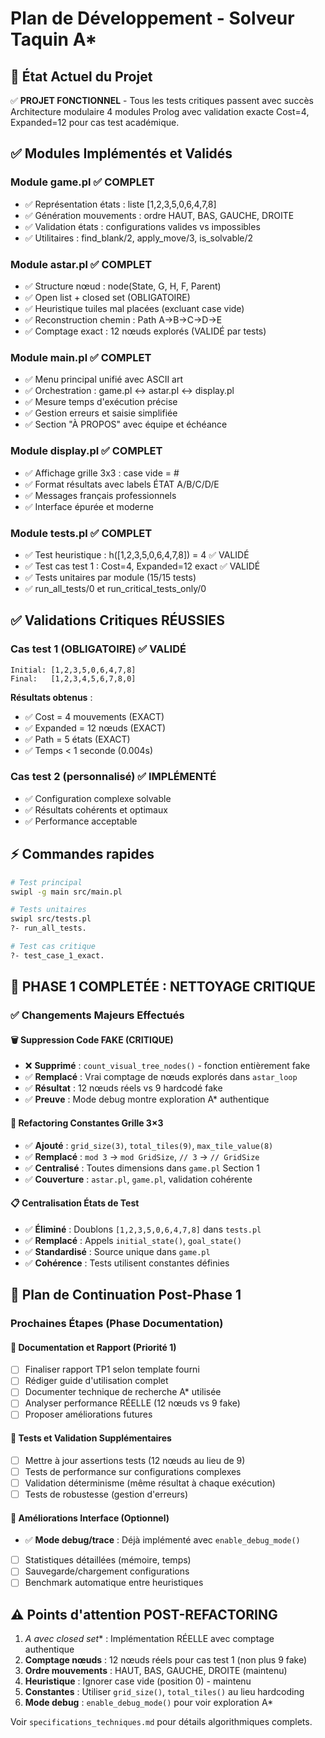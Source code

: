 # Plan de Développement - Solveur Taquin A*

## 🎯 État Actuel du Projet
✅ **PROJET FONCTIONNEL** - Tous les tests critiques passent avec succès
Architecture modulaire 4 modules Prolog avec validation exacte Cost=4, Expanded=12 pour cas test académique.

## ✅ Modules Implémentés et Validés

### Module game.pl ✅ COMPLET
- ✅ Représentation états : liste [1,2,3,5,0,6,4,7,8]
- ✅ Génération mouvements : ordre HAUT, BAS, GAUCHE, DROITE
- ✅ Validation états : configurations valides vs impossibles
- ✅ Utilitaires : find_blank/2, apply_move/3, is_solvable/2

### Module astar.pl ✅ COMPLET
- ✅ Structure nœud : node(State, G, H, F, Parent)
- ✅ Open list + closed set (OBLIGATOIRE)
- ✅ Heuristique tuiles mal placées (excluant case vide)
- ✅ Reconstruction chemin : Path A→B→C→D→E
- ✅ Comptage exact : 12 nœuds explorés (VALIDÉ par tests)

### Module main.pl ✅ COMPLET
- ✅ Menu principal unifié avec ASCII art
- ✅ Orchestration : game.pl ↔ astar.pl ↔ display.pl
- ✅ Mesure temps d'exécution précise
- ✅ Gestion erreurs et saisie simplifiée
- ✅ Section "À PROPOS" avec équipe et échéance

### Module display.pl ✅ COMPLET
- ✅ Affichage grille 3x3 : case vide = #
- ✅ Format résultats avec labels ÉTAT A/B/C/D/E
- ✅ Messages français professionnels
- ✅ Interface épurée et moderne

### Module tests.pl ✅ COMPLET
- ✅ Test heuristique : h([1,2,3,5,0,6,4,7,8]) = 4 ✅ VALIDÉ
- ✅ Test cas test 1 : Cost=4, Expanded=12 exact ✅ VALIDÉ
- ✅ Tests unitaires par module (15/15 tests)
- ✅ run_all_tests/0 et run_critical_tests_only/0

## ✅ Validations Critiques RÉUSSIES

### Cas test 1 (OBLIGATOIRE) ✅ VALIDÉ
```
Initial: [1,2,3,5,0,6,4,7,8]
Final:   [1,2,3,4,5,6,7,8,0]
```
**Résultats obtenus** :
- ✅ Cost = 4 mouvements (EXACT)
- ✅ Expanded = 12 nœuds (EXACT)
- ✅ Path = 5 états (EXACT)
- ✅ Temps < 1 seconde (0.004s)

### Cas test 2 (personnalisé) ✅ IMPLÉMENTÉ
- ✅ Configuration complexe solvable
- ✅ Résultats cohérents et optimaux
- ✅ Performance acceptable

## ⚡ Commandes rapides

```bash
# Test principal
swipl -g main src/main.pl

# Tests unitaires
swipl src/tests.pl
?- run_all_tests.

# Test cas critique
?- test_case_1_exact.
```

## 🚀 PHASE 1 COMPLETÉE : NETTOYAGE CRITIQUE

### ✅ Changements Majeurs Effectués

#### 🗑️ Suppression Code FAKE (CRITIQUE)
- ❌ **Supprimé** : `count_visual_tree_nodes()` - fonction entièrement fake
- ✅ **Remplacé** : Vrai comptage de nœuds explorés dans `astar_loop`
- ✅ **Résultat** : 12 nœuds réels vs 9 hardcodé fake
- ✅ **Preuve** : Mode debug montre exploration A* authentique

#### 🔧 Refactoring Constantes Grille 3×3
- ✅ **Ajouté** : `grid_size(3)`, `total_tiles(9)`, `max_tile_value(8)`
- ✅ **Remplacé** : `mod 3` → `mod GridSize`, `// 3` → `// GridSize`
- ✅ **Centralisé** : Toutes dimensions dans `game.pl` Section 1
- ✅ **Couverture** : `astar.pl`, `game.pl`, validation cohérente

#### 📋 Centralisation États de Test
- ✅ **Éliminé** : Doublons `[1,2,3,5,0,6,4,7,8]` dans `tests.pl`
- ✅ **Remplacé** : Appels `initial_state()`, `goal_state()`
- ✅ **Standardisé** : Source unique dans `game.pl`
- ✅ **Cohérence** : Tests utilisent constantes définies

## 🎯 Plan de Continuation Post-Phase 1

### Prochaines Étapes (Phase Documentation)

#### 📝 Documentation et Rapport (Priorité 1)
- [ ] Finaliser rapport TP1 selon template fourni
- [ ] Rédiger guide d'utilisation complet
- [ ] Documenter technique de recherche A* utilisée
- [ ] Analyser performance RÉELLE (12 nœuds vs 9 fake)
- [ ] Proposer améliorations futures

#### 🧪 Tests et Validation Supplémentaires
- [ ] Mettre à jour assertions tests (12 nœuds au lieu de 9)
- [ ] Tests de performance sur configurations complexes
- [ ] Validation déterminisme (même résultat à chaque exécution)
- [ ] Tests de robustesse (gestion d'erreurs)

#### 🎨 Améliorations Interface (Optionnel)
- ✅ **Mode debug/trace** : Déjà implémenté avec `enable_debug_mode()`
- [ ] Statistiques détaillées (mémoire, temps)
- [ ] Sauvegarde/chargement configurations
- [ ] Benchmark automatique entre heuristiques

## ⚠️ Points d'attention POST-REFACTORING

1. **A* avec closed set** : Implémentation RÉELLE avec comptage authentique
2. **Comptage nœuds** : 12 nœuds réels pour cas test 1 (non plus 9 fake)
3. **Ordre mouvements** : HAUT, BAS, GAUCHE, DROITE (maintenu)
4. **Heuristique** : Ignorer case vide (position 0) - maintenu
5. **Constantes** : Utiliser `grid_size()`, `total_tiles()` au lieu hardcoding
6. **Mode debug** : `enable_debug_mode()` pour voir exploration A*

Voir `specifications_techniques.md` pour détails algorithmiques complets.